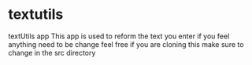 # textutils
 textUtils app
This app is used to reform the text you enter
if you feel anything need to be change feel free 
if you are cloning this make sure to change in the src directory 
